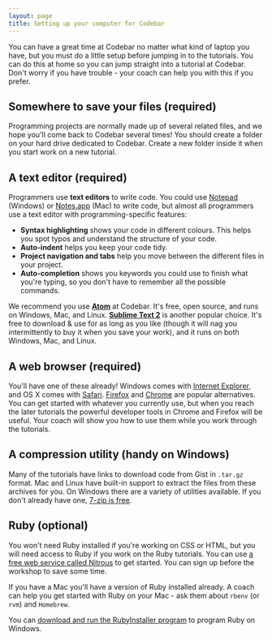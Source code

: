 ```yaml
---
layout: page
title: Setting up your computer for Codebar
---
```


You can have a great time at Codebar no matter what kind of laptop you have, but you must do a little setup before jumping in to the tutorials. You can do this at home so you can jump straight into a tutorial at Codebar. Don't worry if you have trouble - your coach can help you with this if you prefer.


## Somewhere to save your files (required)

Programming projects are normally made up of several related files, and we hope you'll come back to Codebar several times! You should create a folder on your hard drive dedicated to Codebar. Create a new folder inside it when you start work on a new tutorial.


## A text editor (required)

Programmers use **text editors** to write code. You could use [Notepad](https://en.wikipedia.org/wiki/Notepad_%28software%29) (Windows) or [Notes.app](https://en.wikipedia.org/wiki/Notes_%28application%29) (Mac) to write code, but almost all programmers use a text editor with programming-specific features:

- **Syntax highlighting** shows your code in different colours. This helps you spot typos and understand the structure of your code.
- **Auto-indent** helps you keep your code tidy.
- **Project navigation and tabs** help you move between the different files in your project.
- **Auto-completion** shows you keywords you could use to finish what you're typing, so you don't have to remember all the possible commands.

We recommend you use **[Atom](https://atom.io/)** at Codebar. It's free, open source, and runs on Windows, Mac, and Linux. **[Sublime Text 2](http://www.sublimetext.com/)** is another popular choice. It's free to download & use for as long as you like (though it will nag you intermittently to buy it when you save your work), and it runs on both Windows, Mac, and Linux.


## A web browser (required)

You'll have one of these already! Windows comes with [Internet Explorer](http://windows.microsoft.com/en-us/internet-explorer/), and OS X comes with [Safari](https://www.apple.com/uk/safari/). [Firefox](https://www.mozilla.org/en-US/firefox/) and [Chrome](https://www.google.com/chrome/) are popular alternatives. You can get started with whatever you currently use, but when you reach the later tutorials the powerful developer tools in Chrome and Firefox will be useful. Your coach will show you how to use them while you work through the tutorials.

## A compression utility (handy on Windows)

Many of the tutorials have links to download code from Gist in `.tar.gz` format. Mac and Linux have built-in support to extract the files from these archives for you. On Windows there are a variety of utilities available. If you don't already have one, [7-zip is free](http://www.7-zip.org/).

## Ruby (optional)

You won't need Ruby installed if you're working on CSS or HTML, but you will need access to Ruby if you work on the Ruby tutorials. You can use [a free web service called Nitrous](https://www.nitrous.io/) to get started. You can sign up before the workshop to save some time.

If you have a Mac you'll have a version of Ruby installed already. A coach can help you get started with Ruby on your Mac - ask them about `rbenv` (or `rvm`) and `Homebrew`.

You can [download and run the RubyInstaller program](http://rubyinstaller.org/) to program Ruby on Windows.



